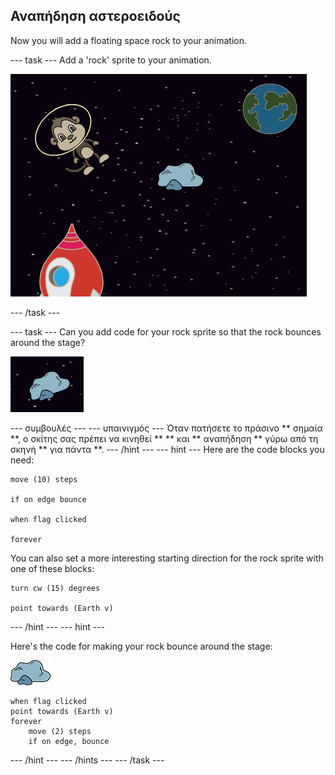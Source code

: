 ## Αναπήδηση αστεροειδούς

Now you will add a floating space rock to your animation.

\--- task \--- Add a 'rock' sprite to your animation.

![Προσθέτοντας ένα αντικείμενο βράχου](images/space-rock-sprite.png)

\--- /task \---

\--- task \--- Can you add code for your rock sprite so that the rock bounces around the stage?

![Δοκιμάζοντας ένα βράχο που αναπηδά](images/space-bounce-test.png)

\--- συμβουλές \--- \--- υπαινιγμός \--- Όταν πατήσετε το πράσινο ** σημαία **, ο σκίτης σας πρέπει να κινηθεί ** ** και ** αναπήδηση ** γύρω από τη σκηνή ** για πάντα **. \--- /hint \--- \--- hint \--- Here are the code blocks you need:

```blocks3
move (10) steps

if on edge bounce

when flag clicked

forever
```

You can also set a more interesting starting direction for the rock sprite with one of these blocks:

```blocks3
turn cw (15) degrees

point towards (Earth v)
```

\--- /hint \--- \--- hint \---

Here's the code for making your rock bounce around the stage:

![Rock sprite](images/sprite-rock.png)

```blocks3
when flag clicked
point towards (Earth v)
forever
    move (2) steps
    if on edge, bounce
```

\--- /hint \--- \--- /hints \--- \--- /task \---